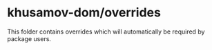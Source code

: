 # khusamov-dom/overrides

This folder contains overrides which will automatically be required by package users.
